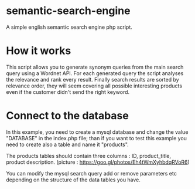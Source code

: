 # semantic-search-engine
A simple english semantic search engine php script.

# How it works
This script allows you to generate synonym queries from the main search query using a Wordnet API. For each generated query the script analyses the relevance and rank every result. Finally search results are sorted by relevance order, they will seem covering all possible interesting products even if the customer didn't send the right keyword.

# Connect to the database
In this example, you need to create a mysql database and change the value "DATABASE" in the index.php file; than if you want to test this example you need to create also a table and name it "products".

The products tables should contain three columns : ID, product_title, product description. (picture : https://goo.gl/photos/Eh4tWmXyhbdqRVoR6)

You can modify the mysql search query add or remove parameters etc depending on the structure of the data tables you have.
